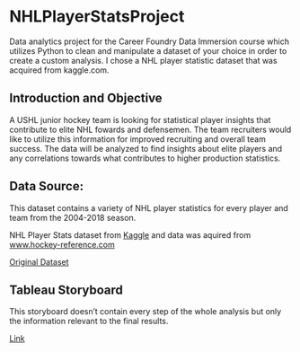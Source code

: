 # NHLPlayerStatsProject
Data analytics project for the Career Foundry Data Immersion course which utilizes Python to clean and manipulate a dataset of your choice in order to create a custom analysis. I chose a NHL player statistic dataset that was acquired from kaggle.com.

## Introduction and Objective
A USHL junior hockey team is looking for statistical player insights that contribute to elite NHL fowards and defensemen. The team recruiters would like to utilize this information for improved recruiting and overall team success. The data will be analyzed to find insights about elite players and any correlations towards what contributes to higher production statistics. 

## Data Source:
This dataset contains a variety of NHL player statistics for every player and team from the 2004-2018 season.

NHL Player Stats dataset from [Kaggle](https://www.kaggle.com/datasets/xavya77/nhl04to18?resource=download) and data was aquired from www.hockey-reference.com


[Original Dataset](https://www.kaggle.com/datasets/xavya77/nhl04to18/download?datasetVersionNumber=2)

## Tableau Storyboard
This storyboard doesn’t contain every step of the whole analysis but only the information relevant to the final results.

[Link]()
